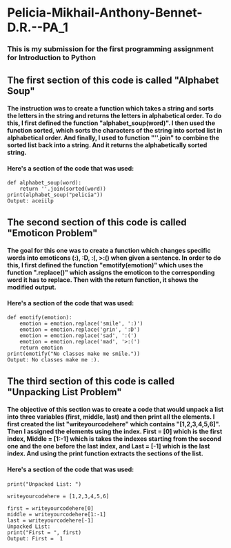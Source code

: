 # Pelicia-Mikhail-Anthony-Bennet-D.R.--PA_1
### This is my submission for the first programming assignment for Introduction to Python

## The first section of this code is called "Alphabet Soup"
#### The instruction was to create a function which takes a string and sorts the letters in the string and returns the letters in alphabetical order. To do this, I first defined the function "alphabet_soup(word)". I then used the function sorted, which sorts the characters of the string into sorted list in alphabetical order. And finally, I used to function "''.join" to combine the sorted list back into a string. And it returns the alphabetically sorted string.
#### Here's a section of the code that was used:
```
def alphabet_soup(word):
    return ''.join(sorted(word)) 
print(alphabet_soup("pelicia"))
Output: aceiilp
```
## The second section of this code is called "Emoticon Problem"
#### The goal for this one was to create a function which changes specific words into emoticons (:), :D, :(, >:() when given a sentence. In order to do this, I first defined the function "emotify(emotion)" which uses the function ".replace()" which assigns the emoticon to the corresponding word it has to replace. Then with the return function, it shows the modified output.
#### Here's a section of the code that was used:
```
def emotify(emotion):
    emotion = emotion.replace('smile', ':)')
    emotion = emotion.replace('grin', ':D')
    emotion = emotion.replace('sad', ':(')
    emotion = emotion.replace('mad', '>:(')
    return emotion
print(emotify("No classes make me smile."))
Output: No classes make me :).
```
## The third section of this code is called "Unpacking List Problem"
#### The objective of this section was to create a code that would unpack a list into three variables (first, middle, last) and then print all the elements. I first created the list "writeyourcodehere" which contains "[1,2,3,4,5,6]". Then I assigned the elements using the index. First = [0] which is the first index, Middle = [1:-1] which is takes the indexes starting from the second one and the one before the last index, and Last = [-1] which is the last index. And using the print function extracts the sections of the list.
#### Here's a section of the code that was used:
```
print("Unpacked List: ")

writeyourcodehere = [1,2,3,4,5,6]

first = writeyourcodehere[0]
middle = writeyourcodehere[1:-1]
last = writeyourcodehere[-1]
Unpacked List: 
print("First = ", first)
Output: First =  1
```
